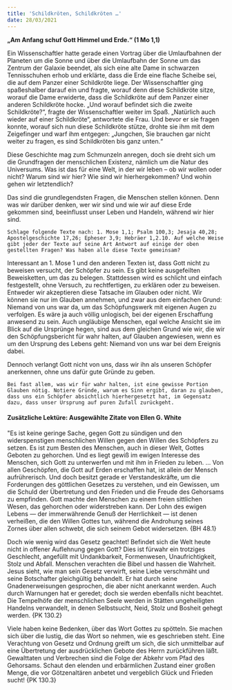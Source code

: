```yaml
---
title: 'Schildkröten, Schildkröten …'
date: 28/03/2021
---
```


**„Am Anfang schuf Gott Himmel und Erde.“ (1 Mo 1,1)**

Ein Wissenschaftler hatte gerade einen Vortrag über die Umlaufbahnen der Planeten um die Sonne und über die Umlaufbahn der Sonne um das Zentrum der Galaxie beendet, als sich eine alte Dame in schwarzen Tennisschuhen erhob und erklärte, dass die Erde eine flache Scheibe sei, die auf dem Panzer einer Schildkröte liege. Der Wissenschaftler ging spaßeshalber darauf ein und fragte, worauf denn diese Schildkröte sitze, worauf die Dame erwiderte, dass die Schildkröte auf dem Panzer einer anderen Schildkröte hocke. „Und worauf befindet sich die zweite Schildkröte?“, fragte der Wissenschaftler weiter im Spaß. „Natürlich auch wieder auf einer Schildkröte“, antwortete die Frau. Und bevor er sie fragen konnte, worauf sich nun diese Schildkröte stütze, drohte sie ihm mit dem Zeigefinger und warf ihm entgegen: „Jungchen, Sie brauchen gar nicht weiter zu fragen, es sind Schildkröten bis ganz unten.“

Diese Geschichte mag zum Schmunzeln anregen, doch sie dreht sich um die Grundfragen der menschlichen Existenz, nämlich um die Natur des Universums. Was ist das für eine Welt, in der wir leben – ob wir wollen oder nicht? Warum sind wir hier? Wie sind wir hierhergekommen? Und wohin gehen wir letztendlich?

Das sind die grundlegendsten Fragen, die Menschen stellen können. Denn was wir darüber denken, wer wir sind und wie wir auf diese Erde gekommen sind, beeinflusst unser Leben und Handeln, während wir hier sind.

`Schlage folgende Texte nach: 1. Mose 1,1; Psalm 100,3; Jesaja 40,28; Apostelgeschichte 17,26; Epheser 3,9; Hebräer 1,2.10. Auf welche Weise gibt jeder der Texte auf seine Art Antwort auf einige der oben gestellten Fragen? Was haben alle diese Texte gemeinsam?`

Interessant an 1. Mose 1 und den anderen Texten ist, dass Gott nicht zu beweisen versucht, der Schöpfer zu sein. Es gibt keine ausgefeilten Beweisketten, um das zu belegen. Stattdessen wird es schlicht und einfach festgestellt, ohne Versuch, zu rechtfertigen, zu erklären oder zu beweisen. Entweder wir akzeptieren diese Tatsache im Glauben oder nicht. Wir können sie nur im Glauben annehmen, und zwar aus dem einfachen Grund: Niemand von uns war da, um das Schöpfungswerk mit eigenen Augen zu verfolgen. Es wäre ja auch völlig unlogisch, bei der eigenen Erschaffung anwesend zu sein. Auch ungläubige Menschen, egal welche Ansicht sie im Blick auf die Ursprünge hegen, sind aus dem gleichen Grund wie wir, die wir den Schöpfungsbericht für wahr halten, auf Glauben angewiesen, wenn es um den Ursprung des Lebens geht: Niemand von uns war bei dem Ereignis dabei.

Dennoch verlangt Gott nicht von uns, dass wir ihn als unseren Schöpfer anerkennen, ohne uns dafür gute Gründe zu geben.

`Bei fast allem, was wir für wahr halten, ist eine gewisse Portion Glauben nötig. Notiere Gründe, warum es Sinn ergibt, daran zu glauben, dass uns ein Schöpfer absichtlich hierhergesetzt hat, im Gegensatz dazu, dass unser Ursprung auf puren Zufall zurückgeht.`

#### Zusätzliche Lektüre: Ausgewählte Zitate von Ellen G. White

"Es ist keine geringe Sache, gegen Gott zu sündigen und den widerspenstigen menschlichen Willen gegen den Willen des Schöpfers zu setzen. Es ist zum Besten des Menschen, auch in dieser Welt, Gottes Geboten zu gehorchen. Und es liegt gewiß im ewigen Interesse des Menschen, sich Gott zu unterwerfen und mit ihm in Frieden zu leben. ... Von allen Geschöpfen, die Gott auf Erden erschaffen hat, ist allein der Mensch aufrührerisch. Und doch besitzt gerade er Verstandeskräfte, um die Forderungen des göttlichen Gesetzes zu verstehen, und ein Gewissen, um die Schuld der Übertretung und den Frieden und die Freude des Gehorsams zu empfinden. Gott machte den Menschen zu einem freien sittlichen Wesen, das gehorchen oder widerstreben kann. Der Lohn des ewigen Lebens — der immerwährende Genuß der Herrlichkeit — ist denen verheißen, die den Willen Gottes tun, während die Androhung seines Zornes über allen schwebt, die sich seinem Gebot widersetzen. {BH 48.1}

Doch wie wenig wird das Gesetz geachtet! Befindet sich die Welt heute nicht in offener Auflehnung gegen Gott? Dies ist fürwahr ein trotziges Geschlecht, angefüllt mit Undankbarkeit, Formenwesen, Unaufrichtigkeit, Stolz und Abfall. Menschen verachten die Bibel und hassen die Wahrheit. Jesus sieht, wie man sein Gesetz verwirft, seine Liebe verschmäht und seine Botschafter gleichgültig behandelt. Er hat durch seine Gnadenerweisungen gesprochen, die aber nicht anerkannt werden. Auch durch Warnungen hat er geredet; doch sie werden ebenfalls nicht beachtet. Die Tempelhöfe der menschlichen Seele werden in Stätten ungeheiligten Handelns verwandelt, in denen Selbstsucht, Neid, Stolz und Bosheit gehegt werden. {PK 130.2}

Viele haben keine Bedenken, über das Wort Gottes zu spötteln. Sie machen sich über die lustig, die das Wort so nehmen, wie es geschrieben steht. Eine Verachtung von Gesetz und Ordnung greift um sich, die sich unmittelbar auf eine Übertretung der ausdrücklichen Gebote des Herrn zurückführen läßt. Gewalttaten und Verbrechen sind die Folge der Abkehr vom Pfad des Gehorsams. Schaut den elenden und erbärmlichen Zustand einer großen Menge, die vor Götzenaltären anbetet und vergeblich Glück und Frieden sucht! {PK 130.3}